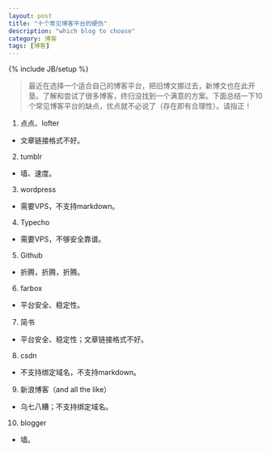 ```yaml
---
layout: post
title: "十个常见博客平台的硬伤"
description: "which blog to choose"
category: 博客
tags: [博客]
---
```

{% include JB/setup %}
> 最近在选择一个适合自己的博客平台，把旧博文挪过去，新博文也在此开垦。了解和尝试了很多博客，终归没找到一个满意的方案。下面总结一下10个常见博客平台的缺点，优点就不必说了（存在即有合理性）。请指正！

1. 点点、lofter   
 * 文章链接格式不好。

2. tumblr
 * 墙、速度。

3. wordpress
 * 需要VPS，不支持markdown。

4. Typecho
 * 需要VPS，不够安全靠谱。

5. Github
 * 折腾，折腾，折腾。

6. farbox
 * 平台安全、稳定性。

7. 简书
 * 平台安全、稳定性；文章链接格式不好。

8. csdn
 * 不支持绑定域名，不支持markdown。

9. 新浪博客（and all the like）
 * 乌七八糟；不支持绑定域名。

10. blogger
 * 墙。
